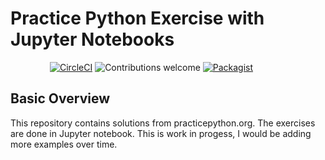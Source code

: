 # Practice Python Exercise with Jupyter Notebooks
&nbsp;&nbsp;&nbsp;&nbsp;&nbsp;&nbsp;&nbsp;&nbsp;&nbsp;&nbsp;&nbsp;&nbsp;&nbsp;&nbsp;&nbsp;
[![CircleCI](https://circleci.com/gh/vipings/practice_python.svg?style=shield)](https://circleci.com/gh/vipings/practice_python)
![Contributions welcome](https://img.shields.io/badge/contributions-welcome-brightgreen.svg)
[![Packagist](https://img.shields.io/packagist/l/doctrine/orm.svg)]()


## Basic Overview

This repository contains solutions from practicepython.org. The exercises are done in Jupyter notebook. This is work in progess, I would be adding more examples over time.

<br>
